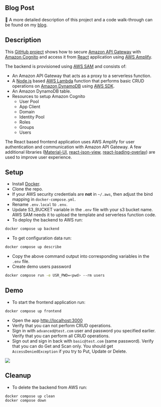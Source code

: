 ## Blog Post

:scroll: A more detailed description of this project and a code walk-through can be found on my [blog](https://jvdevlab.com/blog/aws/cognito/react-amplify).

## Description

This [GitHub project](https://github.com/jvdevlab/amazon-cognito-react-amplify) shows how to secure [Amazon API Gateway](https://aws.amazon.com/api-gateway) with [Amazon Cognito](https://aws.amazon.com/cognito) and access it from [React](https://reactjs.org) application using [AWS Amplify](https://github.com/aws-amplify/amplify-js).

The backend is provisioned using [AWS SAM](https://aws.amazon.com/serverless/sam/) and consists of:

- An Amazon API Gateway that acts as a proxy to a serverless function.
- A [Node.js](https://nodejs.org/en/) based [AWS Lambda](https://aws.amazon.com/lambda/) function that performs basic CRUD operations on [Amazon DynamoDB](https://aws.amazon.com/dynamodb/) using [AWS SDK](https://aws.amazon.com/sdk-for-javascript/).
- An Amazon DynamoDB table.
- Resources to setup Amazon Cognito
  - User Pool
  - App Client
  - Domain
  - Identity Pool
  - Roles
  - Groups
  - Users

The React based frontend application uses AWS Amplify for user authentication and communication with Amazon API Gateway. A few additional libraries ([Material-UI](https://material-ui.com/), [react-json-view](https://github.com/mac-s-g/react-json-view), [react-loading-overlay](https://github.com/derrickpelletier/react-loading-overlay)) are used to improve user experience.

## Setup

- Install [Docker](https://docs.docker.com/get-docker/).
- Clone the repo.
- If your AWS security credentials are **not** in `~/.aws`, then adjust the bind mapping in `docker-compose.yml`.
- Rename `.env.local` to `.env`.
- Update S3_BUCKET variable in the `.env` file with your s3 bucket name. AWS SAM needs it to upload the template and serverless function code.
- To deploy the backend to AWS run:

```bash
docker compose up backend
```

- To get configuration data run:

```bash
docker compose up describe
```

- Copy the above command output into corresponding variables in the `.env` file.
- Create demo users password

```bash
docker compose run -e USR_PWD=<pwd> --rm users
```

## Demo

- To start the frontend application run:

```bash
docker compose up frontend
```

- Open the app <http://localhost:3000>
- Verify that you can not perform CRUD operations.
- Sign in with `advanced@test.com` user and password you specified earlier. Verify that you can perform all CRUD operations.
- Sign out and sign in back with `basic@test.com` (same password). Verify that you can do Get and Scan only. You should get `AccessDeniedException` if you try to Put, Update or Delete.

![](https://jvdevlab.com/assets/images/04-02a5139ee86c403c2026cee0fb6763b0.PNG)

## Cleanup

- To delete the backend from AWS run:

```bash
docker compose up clean
docker compose down
```
